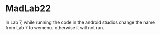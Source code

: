 # MadLab22
In Lab 7, while running the code in the android studios change the name from Lab 7 to wemenu. otherwise it will not run.
